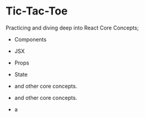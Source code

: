 # Tic-Tac-Toe

Practicing and diving deep into React Core Concepts; 
- Components
- JSX
- Props
- State
- and other core concepts.

- and other core concepts.

- a